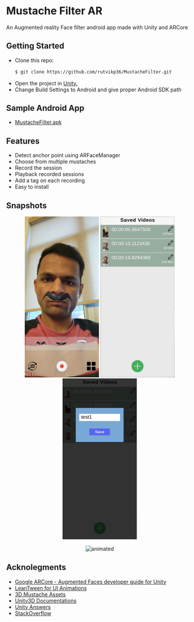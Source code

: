 # Mustache Filter AR
An Augmented reality Face filter android app made with Unity and ARCore

## Getting Started
- Clone this repo:
    ```sh
    $ git clone https://github.com/rutvikp36/MustacheFilter.git
    ```
 - Open the project in [Unity.](https://unity.com/)
 - Change Build Settings to Android and give proper Android SDK path

## Sample Android App 
  - [MustacheFilter.apk](MustacheFilter.apk)

## Features
  - Detect anchor point using ARFaceManager
  - Choose from multiple mustaches
  - Record the session
  - Playback recorded sessions
  - Add a tag on each recording
  - Easy to install

## Snapshots

<p align="center">
<img src="Snapshots/Snap_1.jpeg" width="200">
<img src="Snapshots/Snap_2.jpeg" width="200">
<img src="Snapshots/Snap_3.jpeg" width="200">
</p>


<p align="center">
<img src="Snapshots/Snap_Video.gif" alt="animated" width="300">
</p>


## Acknolegments
  - [Google ARCore - Augmented Faces developer guide for Unity](https://developers.google.com/ar/develop/unity/augmented-faces/developer-guide)
  - [LeanTween for UI Animations](https://dentedpixel.com/LeanTweenDocumentation/classes/LeanTween.html)
  - [3D Mustache Assets](https://creazilla.com/nodes/1539587-set-of-mustache-3d-model)
  - [Unity3D Documentations](https://docs.unity3d.com/Manual/index.html)
  - [Unity Answers](https://answers.unity.com/index.html)
  - [StackOverflow](https://stackoverflow.com)
    
   
